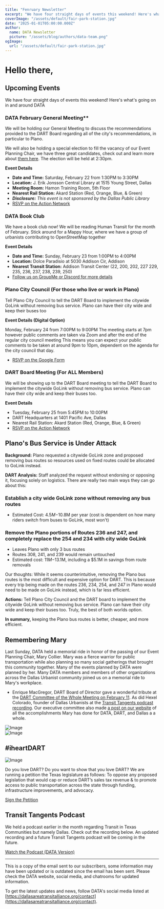 ```yaml
---
title: "Fenruary Newsletter"
excerpt: "We have four straight days of events this weekend! Here's what's going on in and around DATA"
coverImage: "/assets/default/fair-park-station.jpg"
date: "2025-01-01T05:00:00.000Z"
author:
  name: DATA Newsletter
  picture: "/assets/blog/authors/data-team.png"
ogImage:
  url: "/assets/default/fair-park-station.jpg"
---
```

# Hello there,

## Upcoming Events
We have four straight days of events this weekend! Here's what's going on in and around DATA

### DATA February General Meeting**  
We will be holding our General Meeting to discuss the recommendations provided to the DART Board regarding all of the city's recommendations, in particular to Plano.

We will also be holding a special election to fill the vacancy of our Event Planning Chair, we have three great candidates, check out and learn more about [them here](https://go.ridewithdata.org/feb2025-candidate-pdf). The election will be held at 2:30pm.

**Event Details**

* **Date and Time:** Saturday, February 22 from 1:30PM to 3:30PM  
* **Location:** J. Erik Jonsson Central Library at 1515 Young Street, Dallas  
* **Meeting Room:** Hamon Training Room, 5th Floor  
* **Nearest Rail Station:** Akard Station (Red, Orange, Blue, & Green)
* ***Disclosure:** This event is not sponsored by the Dallas Public Library*  
* [RSVP on the Action Network](https://actionnetwork.org/events/february-general-meeting-and-special-election)


### DATA Book Club
We have a book club now! We will be reading Human Transit for the month of February. Stick around for a Mappy Hour, where we have a group of urbanists contributing to OpenStreetMap together

**Event Details**

* **Date and Time:** Sunday, February 23 from 1:00PM to 4:00PM
* **Location:** Dolce Paradisio at 5030 Addison Cir, Addison
* **Nearest Transit Station:** Addison Transit Center (22, 200, 202, 227 229, 235, 236, 237, 238, 239, 250)
* [Follow us on GroupMe or Discord for more details](/contact)


### Plano City Council (For those who live or work in Plano)
Tell Plano City Council to tell the DART Board to implement the citywide GoLink without removing bus service. Plano can have their city wide and keep their buses too

**Event Details (Digital Option)**

Monday, February 24 from 7:00PM to 9:00PM
The meeting starts at 7pm however public comments are taken via Zoom and after the end of the regular city council meeting
This means you can expect your public comments to be taken at around 9pm to 10pm, dependent on the agenda for the city council that day.
- [RSVP on the Google Form](https://go.ridewithdata.org/plano-pals)


### DART Board Meeting (For ALL Members)
We will be showing up to the DART Board meeting to tell the DART Board to implement the citywide GoLink without removing bus service. Plano can have their city wide and keep their buses too.

**Event Details**

- Tuesday, February 25 from 5:45PM to 10:00PM
- DART Headquarters at 1401 Pacific Ave, Dallas
- Nearest Rail Station: Akard Station (Red, Orange, Blue, & Green)
- [RSVP on the Action Network](https://actionnetwork.org/events/february-general-meeting-and-special-election)

## Plano's Bus Service is Under Attack
**Background:** Plano requested a citywide GoLink zone and proposed removing bus routes so resources used on fixed routes could be allocated to GoLink instead.

**DART Analysis:** Staff analyzed the request without endorsing or opposing it, focusing solely on logistics. There are really two main ways they can go about this:

### Establish a city wide GoLink zone without removing any bus routes
- Estimated Cost: $4.5M-$10.8M per year (cost is dependent on how many riders switch from buses to GoLink, most won't)
### Remove the Plano portions of Routes 236 and 247, and completely replace the 254 and 234 with city wide GoLink
- Leaves Plano with only 3 bus routes
- Routes 308, 241, and 239 would remain untouched
- Estimated cost: $11M-$13.1M, including a $5.1M in savings from route removals  

Our thoughts: While it seems counterintuitive, removing the Plano bus routes is the most difficult and expensive option for DART. This is because every trip being made on the routes 236, 234, 254, and 247 in Plano would need to be made on GoLink instead, which is far less efficient.

**Actions:** Tell Plano City Council and the DART board to implement the citywide GoLink without removing bus service. Plano can have their city wide and keep their buses too. Truly, the best of both worlds option.

**In summary,** keeping the Plano bus routes is better, cheaper, and more efficient.

## Remembering Mary
Last Sunday, DATA held a memorial ride in honor of the passing of our Event Planning Chair, Mary Collier. Mary was a fierce warrior for public transportation while also planning so many social gatherings that brought this community together. Many of the events planned by DATA were planned by her. Many DATA members and members of other organizations across the Dallas Urbanist community joined us on a memorial ride to Mary's workplace.

- Enrique MacGregor, DART Board of Director gave a wonderful tribute at the [DART Committee of the Whole Meeting on February 11](). As did Hexel Colorado, founder of Dallas Urbanists at the [Transit Tangents podcast recording](). Our executive committee also made [a post on our website](/posts/remembering-mary) of all the accomplishments Mary has done for DATA, DART, and Dallas a a whole.

![Image](Memorial_Ride_OfficeRedacted.png)  
![Image](Memorial_Ride_DTC_Station.jpg)  
		
## #iheartDART

![Image](IHEARTDART.png)

Do you love DART? Do you want to show that you love DART? We are running a petition the Texas legislature as follows: To oppose any proposed legislation that would cap or reduce DART’s sales tax revenue & to promote access to public transportation across the state through funding, infrastructure improvements, and advocacy. 

[Sign the Petition](https://actionnetwork.org/letters/save-dart-from-funding-cuts)

## Transit Tangents Podcast 
We held a podcast earlier in the month regarding Transit in Texas Communities but namely Dallas. Check out the recording below. An updated recording and a future Transit Tangents podcast will be coming in the future.

[Watch the Podcast (DATA Version)](https://www.youtube.com/watch?v=wcVZL5xYevM)

---

This is a copy of the email sent to our subscribers, some information may have been updated or is outdated since the email has been sent. Please check the DATA website, social media, and chatrooms for updated information.

To get the latest updates and news, follow DATA's social media listed at [https://dallasareatransitalliance.org/contact](https://dallasareatransitalliance.org/contact).